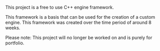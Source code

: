 This project is a free to use C++ engine framework.

This framework is a basis that can be used for the creation of a custom engine.
This framework was created over the time period of around 8 weeks.

Please note:
This project will no longer be worked on and is purely for portfolio.
